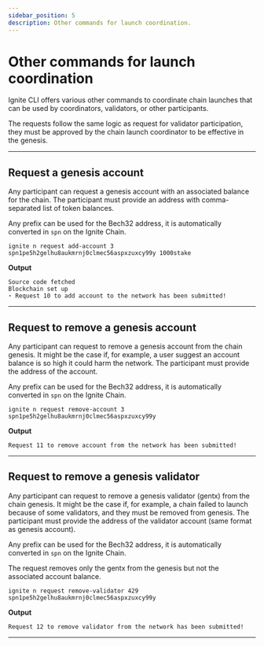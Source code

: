 ```yaml
---
sidebar_position: 5
description: Other commands for launch coordination.
---
```


# Other commands for launch coordination

Ignite CLI offers various other commands to coordinate chain launches that can be used by coordinators, validators, or other participants.

The requests follow the same logic as request for validator participation, they must be approved by the chain launch coordinator to be effective in the genesis.

---

## Request a genesis account

Any participant can request a genesis account with an associated balance for the chain.
The participant must provide an address with comma-separated list of token balances.

Any prefix can be used for the Bech32 address, it is automatically converted in `spn` on the Ignite Chain.

```
ignite n request add-account 3 spn1pe5h2gelhu8aukmrnj0clmec56aspxzuxcy99y 1000stake
```

**Output**

```
Source code fetched
Blockchain set up
⋆ Request 10 to add account to the network has been submitted!
```
---

## Request to remove a genesis account

Any participant can request to remove a genesis account from the chain genesis.
It might be the case if, for example, a user suggest an account balance is so high it could harm the network.
The participant must provide the address of the account.

Any prefix can be used for the Bech32 address, it is automatically converted in `spn` on the Ignite Chain.

```
ignite n request remove-account 3 spn1pe5h2gelhu8aukmrnj0clmec56aspxzuxcy99y
```

**Output**

```
Request 11 to remove account from the network has been submitted!
```
---

## Request to remove a genesis validator

Any participant can request to remove a genesis validator (gentx) from the chain genesis.
It might be the case if, for example, a chain failed to launch because of some validators, and they must be removed from genesis.
The participant must provide the address of the validator account (same format as genesis account).

Any prefix can be used for the Bech32 address, it is automatically converted in `spn` on the Ignite Chain.

The request removes only the gentx from the genesis but not the associated account balance.

```
ignite n request remove-validator 429 spn1pe5h2gelhu8aukmrnj0clmec56aspxzuxcy99y
```

**Output**

```
Request 12 to remove validator from the network has been submitted!
```
---